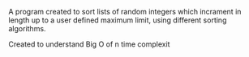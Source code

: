 A program created to sort lists of random integers which incrament in length up to a user defined maximum limit, using different sorting algorithms.

Created to understand Big O of n time complexit
